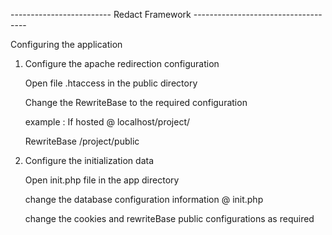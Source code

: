 -------------------------   Redact Framework   ------------------------------------


Configuring the application

1. Configure the apache redirection configuration
	
	Open file .htaccess in the public directory
	
	Change the RewriteBase to the required configuration
	
	example : If hosted @ localhost/project/
	
	RewriteBase /project/public
	
	
2. Configure the initialization data
	
	Open init.php file in the app directory
	
	change the database configuration information @ init.php 
	
	change the cookies and rewriteBase public configurations as required

